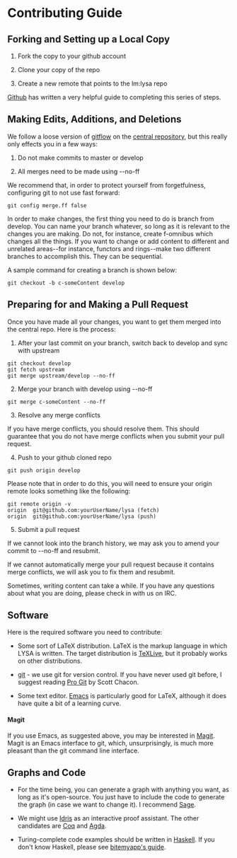 # Contributing Guide

## Forking and Setting up a Local Copy

1) Fork the copy to your github account

2) Clone your copy of the repo

3) Create a new remote that points to the lm:lysa repo

[Github][forkarepo] has written a very helpful guide to completing this series of steps.

## Making Edits, Additions, and Deletions

We follow a loose version of [gitflow][nviegitflow] on the [central repository][centrepo], but this really only effects you in a few ways:

1) Do not make commits to master or develop

2) All merges need to be made using --no-ff

We recommend that, in order to protect yourself from forgetfulness, configuring git to not use fast forward:

```
git config merge.ff false
```

In order to make changes, the first thing you need to do is branch from develop. You can name your branch whatever, so long as it is relevant to the changes you are making. Do not, for instance, create f-omnibus which changes all the things. If you want to change or add content to different and unrelated areas--for instance, functors and rings--make two different branches to accomplish this. They can be sequential.

A sample command for creating a branch is shown below:

```
git checkout -b c-someContent develop
```

## Preparing for and Making a Pull Request

Once you have made all your changes, you want to get them merged into the central repo. Here is the process:

1) After your last commit on your branch, switch back to develop and sync with upstream

```
git checkout develop
git fetch upstream
git merge upstream/develop --no-ff
```

2) Merge your branch with develop using --no-ff

```
git merge c-someContent --no-ff
```

3) Resolve any merge conflicts

If you have merge conflicts, you should resolve them. This should guarantee that you do not have merge conflicts when you submit your pull request.

4) Push to your github cloned repo

```
git push origin develop
```

Please note that in order to do this, you will need to ensure your origin remote looks something like the following:

```
git remote origin -v
origin  git@github.com:yourUserName/lysa (fetch)
origin  git@github.com:yourUserName/lysa (push)
```

5) Submit a pull request

If we cannot look into the branch history, we may ask you to amend your commit to --no-ff and resubmit.

If we cannot automatically merge your pull request because it contains merge conflicts, we will ask you to fix them and resubmit.

Sometimes, writing content can take a while. If you have any questions about what you are doing, please check in with us on IRC.

[forkarepo]: https://help.github.com/articles/fork-a-repo/
[centrepo]: https://github.com/learnmath/lysa
[nviegitflow]: http://nvie.com/posts/a-successful-git-branching-model/

## Software

Here is the required software you need to contribute:

* Some sort of LaTeX distribution. LaTeX is the markup language in which LYSA is
  written. The target distribution is [TeXLive][texlive], but it probably works
  on other distributions.

* [git][gitscm] - we use git for version control. If you have never used git
  before, I suggest reading [Pro Git][progit] by Scott Chacon.

* Some text editor. [Emacs][emacs] is particularly good for LaTeX, although it
  does have quite a bit of a learning curve.

[emacs]: https://www.gnu.org/software/emacs/
[gitscm]: http://git-scm.com/
[progit]: http://git-scm.com/book/en/v2
[texlive]: https://www.tug.org/texlive/

#### Magit

If you use Emacs, as suggested above, you may be interested in
[Magit][magit]. Magit is an Emacs interface to git, which, unsurprisingly, is
much more pleasant than the git command line interface.

[magit]: https://magit.github.io/

## Graphs and Code

* For the time being, you can generate a graph with anything you want, as long
  as it's open-source. You just have to include the code to generate the graph
  (in case we want to change it). I recommend [Sage][sage].

* We might use [Idris][idris] as an interactive proof assistant. The other
  candidates are [Coq][coq] and [Agda][agda].

* Turing-complete code examples should be written in [Haskell][hs]. If you don't
  know Haskell, please see [bitemyapp's guide][learnhs].

[agda]: http://wiki.portal.chalmers.se/agda/pmwiki.php
[coq]: https://coq.inria.fr/
[hs]: https://www.haskell.org/haskellwiki/Haskell
[idris]: http://www.idris-lang.org/
[learnhs]: https://github.com/bitemyapp/learnhaskell
[sage]: http://www.sagemath.org/
